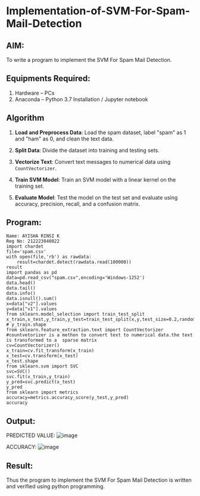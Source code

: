 # Implementation-of-SVM-For-Spam-Mail-Detection

## AIM:
To write a program to implement the SVM For Spam Mail Detection.

## Equipments Required:
1. Hardware – PCs
2. Anaconda – Python 3.7 Installation / Jupyter notebook

## Algorithm
1. **Load and Preprocess Data**: Load the spam dataset, label "spam" as 1 and "ham" as 0, and clean the text data.

2. **Split Data**: Divide the dataset into training and testing sets.

3. **Vectorize Text**: Convert text messages to numerical data using `CountVectorizer`.

4. **Train SVM Model**: Train an SVM model with a linear kernel on the training set.

5. **Evaluate Model**: Test the model on the test set and evaluate using accuracy, precision, recall, and a confusion matrix.
## Program:
```
Name: AYISHA RINSI K
Reg No: 212223040022
import chardet
file='spam.csv'
with open(file,'rb') as rawdata:
    result=chardet.detect(rawdata.read(100000))
result
import pandas as pd
data=pd.read_csv("spam.csv",encoding='Windows-1252')
data.head()
data.tail()
data.info()
data.isnull().sum()
x=data["v2"].values
y=data["v1"].values
from sklearn.model_selection import train_test_split
x_train,x_test,y_train,y_test=train_test_split(x,y,test_size=0.2,random_state=0)
# y_train.shape
from sklearn.feature_extraction.text import CountVectorizer
#countvetorizer is a methon to convert text to numerical data.the text is transformed to a  sparse matrix
cv=CountVectorizer()
x_train=cv.fit_transform(x_train)
x_test=cv.transform(x_test)
x_test.shape
from sklearn.svm import SVC
svc=SVC()
svc.fit(x_train,y_train)
y_pred=svc.predict(x_test)
y_pred
from sklearn import metrics
accuracy=metrics.accuracy_score(y_test,y_pred)
accuracy
```

## Output:

PREDICTED VALUE:
![image](https://github.com/user-attachments/assets/423baeda-b82d-47cc-b60c-b9d46848b627)

ACCURACY:
![image](https://github.com/user-attachments/assets/3ae74333-b846-42e8-aca5-89139112b960)


## Result:
Thus the program to implement the SVM For Spam Mail Detection is written and verified using python programming.
